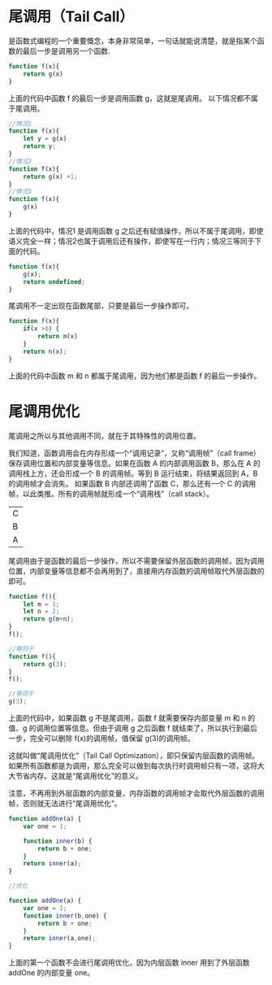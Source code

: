 
# 尾调用（Tail Call）
是函数式编程的一个重要慨念，本身非常简单，一句话就能说清楚，就是指某个函数的最后一步是调用另一个函数.

```javascript
function f(x){
    return g(x)
}
```

上面的代码中函数 f 的最后一步是调用函数 g，这就是尾调用。
以下情况都不属于尾调用。

```javascript
//情况1
function f(x){
    let y = g(x)
    return y;
}
//情况2
function f(x){
    return g(x) +1;
}
//情况3
function f(x){
    g(x)
}
```

上面的代码中，情况1 是调用函数 g 之后还有赋值操作，所以不属于尾调用，即使语义完全一样；情况2也属于调用后还有操作，即使写在一行内；情况三等同于下面的代码。

```javascript
function f(x){
    g(x);
    return undefined;
}
```
尾调用不一定出现在函数尾部，只要是最后一步操作即可。

```javascript
function f(x){
    if(x >0) {
        return m(x)
    }
    return n(x);
}
```
上面的代码中函数 m 和 n 都属于尾调用，因为他们都是函数 f 的最后一步操作。

# 尾调用优化
尾调用之所以与其他调用不同，就在于其特殊性的调用位置。

我们知道，函数调用会在内存形成一个“调用记录”，又称“调用帧”（call frame）保存调用位置和内部变量等信息。如果在函数 A 的内部调用函数 B，那么在 A 的调用栈上方，还会形成一个 B 的调用帧。等到 B 运行结束，将结果返回到 A，B 的调用帧才会消失。
如果函数 B 内部还调用了函数 C，那么还有一个 C 的调用帧，以此类推。所有的调用帧就形成一个“调用栈”（call stack）。

<table>
    <tr><td>C</td></tr>
    <tr><td>B</td></tr>
    <tr><td>A</td></tr>
</table>

尾调用由于是函数的最后一步操作，所以不需要保留外层函数的调用帧，因为调用位置，内部变量等信息都不会再用到了，直接用内存函数的调用帧取代外层函数的即可。

```javascript
function f(){
    let m = 1;
    let n = 2;
    return g(m+n);
}
f();

//等同于
function f(){
    return g(3);
}
f();

//等同于
g(3);
```

上面的代码中，如果函数 g 不是尾调用，函数 f 就需要保存内部变量 m 和 n 的值、g 的调用位置等信息。但由于调用 g 之后函数 f 就结束了，所以执行到最后一步，完全可以删除 f(x)的调用帧，值保留 g(3)的调用帧。

这就叫做“尾调用优化”（Tail Call Optimization），即只保留内层函数的调用帧。如果所有函数都是为调用，那么完全可以做到每次执行时调用帧只有一项，这将大大节省内存。这就是“尾调用优化”的意义。

注意，不再用到外层函数的内部变量，内存函数的调用帧才会取代外层函数的调用帧，否则就无法进行“尾调用优化”。

```javascript
function addOne(a) {
    var one = 1;

    function inner(b) {
        return b + one;
    }
    return inner(a);
}

//优化

function addOne(a) {
    var one = 1;
    function inner(b,one) {
        return b + one;
    }
    return inner(a,one);
}
```
上面的第一个函数不会进行尾调用优化，因为内层函数 inner 用到了外层函数 addOne 的内部变量 one。
